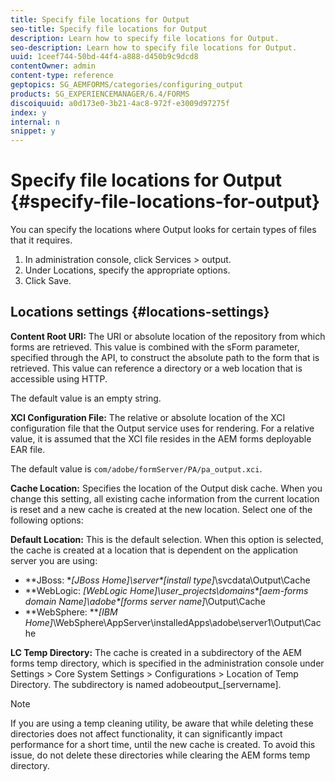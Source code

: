 ```yaml
---
title: Specify file locations for Output 
seo-title: Specify file locations for Output 
description: Learn how to specify file locations for Output.
seo-description: Learn how to specify file locations for Output.
uuid: 1ceef744-50bd-44f4-a888-d450b9c9dcd8
contentOwner: admin
content-type: reference
geptopics: SG_AEMFORMS/categories/configuring_output
products: SG_EXPERIENCEMANAGER/6.4/FORMS
discoiquuid: a0d173e0-3b21-4ac8-972f-e3009d97275f
index: y
internal: n
snippet: y
---
```


# Specify file locations for Output {#specify-file-locations-for-output}

You can specify the locations where Output looks for certain types of files that it requires.

1. In administration console, click Services &gt; output.
1. Under Locations, specify the appropriate options. 
1. Click Save.

## Locations settings {#locations-settings}

**Content Root URI:** The URI or absolute location of the repository from which forms are retrieved. This value is combined with the sForm parameter, specified through the API, to construct the absolute path to the form that is retrieved. This value can reference a directory or a web location that is accessible using HTTP.

The default value is an empty string.

**XCI Configuration File:** The relative or absolute location of the XCI configuration file that the Output service uses for rendering. For a relative value, it is assumed that the XCI file resides in the AEM forms deployable EAR file.

The default value is `com/adobe/formServer/PA/pa_output.xci`.

**Cache Location:** Specifies the location of the Output disk cache. When you change this setting, all existing cache information from the current location is reset and a new cache is created at the new location. Select one of the following options:

**Default Location:** This is the default selection. When this option is selected, the cache is created at a location that is dependent on the application server you are using:

* **JBoss: ***[JBoss Home]*\server\*[install type]*\svcdata\Output\Cache
* **WebLogic: ***[WebLogic Home]*\user_projects\domains\*[aem-forms domain Name]*\adobe\*[forms server name]*\Output\Cache
* **WebSphere: ***[IBM Home]*\WebSphere\AppServer\installedApps\adobe\server1\Output\Cache

**LC Temp Directory:** The cache is created in a subdirectory of the AEM forms temp directory, which is specified in the administration console under Settings > Core System Settings > Configurations > Location of Temp Directory. The subdirectory is named adobeoutput_[servername].

>[!NOTE]
>
>If you are using a temp cleaning utility, be aware that while deleting these directories does not affect functionality, it can significantly impact performance for a short time, until the new cache is created. To avoid this issue, do not delete these directories while clearing the AEM forms temp directory.

